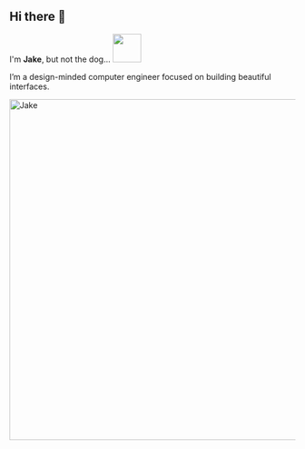 ## Hi there :call_me_hand:
I'm **Jake**, 
but not the dog... <img src="https://media.giphy.com/media/geFGrjlJb2t80LiJf9/giphy.gif" width="50px">

I’m a design-minded computer engineer focused on building beautiful interfaces.

<img src="https://media.giphy.com/media/FDepjSPPgTdZPWDuUp/giphy.gif" alt="Jake" width="600">

<!--
**JackZeled0n/JackZeled0n** is a ✨ _special_ ✨ repository because its `README.md` (this file) appears on your GitHub profile.

Here are some ideas to get you started:

- 🔭 I’m currently working on ...
- 🌱 I’m currently learning ...
- 👯 I’m looking to collaborate on ...
- 🤔 I’m looking for help with ...
- 💬 Ask me about ...
- 📫 How to reach me: ...
- 😄 Pronouns: ...
- ⚡ Fun fact: ...
-->
